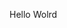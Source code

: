 Hello Wolrd












































































































































































































































































































































































